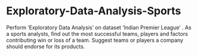 # Exploratory-Data-Analysis-Sports
Perform ‘Exploratory Data Analysis’ on dataset ‘Indian Premier League’ . As a sports analysts, find out the most successful teams, players and factors contributing win or loss of a team.  Suggest teams or players a company should endorse for its products.
